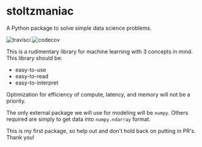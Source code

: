 # stoltzmaniac  

A Python package to solve simple data science problems. 

![travisci](https://travis-ci.com/stoltzmaniac/stoltzmaniac.svg?branch=master)
![codecov](https://codecov.io/gh/stoltzmaniac/stoltzmaniac/branch/master/graph/badge.svg)

This is a rudimentary library for machine learning with 3 concepts in mind. This library should be:
  - easy-to-use
  - easy-to-read
  - easy-to-interpret

Optimization for efficiency of compute, latency, and memory will not be a priority.

The only external package we will use for modeling will be `numpy`. Others required are simply to get data into `numpy.ndarray` format.

This is my first package, so help out and don't hold back on putting in PR's. Thank you!
 